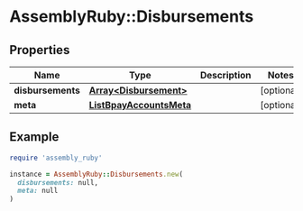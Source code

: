 # AssemblyRuby::Disbursements

## Properties

| Name | Type | Description | Notes |
| ---- | ---- | ----------- | ----- |
| **disbursements** | [**Array&lt;Disbursement&gt;**](Disbursement.md) |  | [optional] |
| **meta** | [**ListBpayAccountsMeta**](ListBpayAccountsMeta.md) |  | [optional] |

## Example

```ruby
require 'assembly_ruby'

instance = AssemblyRuby::Disbursements.new(
  disbursements: null,
  meta: null
)
```

